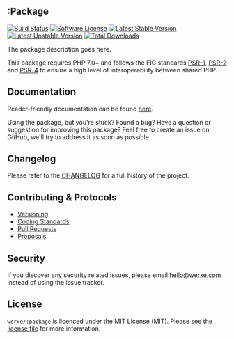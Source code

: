 ## :Package

[![Build Status](icon-travis)][link-travis]
[![Software License](icon-license)][link-license]
[![Latest Stable Version][icon-version-stable]][link-packagist]
[![Latest Unstable Version](icon-version-unstable)][link-packagist]
[![Total Downloads][icon-downloads]][link-packagist]

The package description goes here.

This package requires PHP 7.0+ and follows the FIG standards [PSR-1][link-psr-1], [PSR-2][link-psr-2] and [PSR-4][link-psr-4] to ensure a high level of interoperability between shared PHP.

## Documentation

Reader-friendly documentation can be found [here][link-documentation].

Using the package, but you're stuck? Found a bug? Have a question or suggestion for improving this package? Feel free to create an issue on GitHub, we'll try to address it as soon as possible.

## Changelog

Please refer to the [CHANGELOG](CHANGELOG.md) for a full history of the project.

## Contributing & Protocols

- [Versioning](CONTRIBUTING.md#versioning)
- [Coding Standards](CONTRIBUTING.md#coding-standards)
- [Pull Requests](CONTRIBUTING.md#pull-requests)
- [Proposals](CONTRIBUTING.md#proposals)

## Security

If you discover any security related issues, please email hello@werxe.com instead of using the issue tracker.

## License

`werxe/:package` is licenced under the MIT License (MIT). Please see the [license file](LICENSE.md) for more information.

[link-composer]: http://getcomposer.org
[link-travis]: https://travis-ci.org/werxe/:package
[link-license]: https://opensource.org/licenses/BSD-3-Clause
[link-packagist]: https://packagist.org/packages/werxe/:package
[link-documentation]: https://docs.werxe.com/:package/1.x
[link-psr-1]: https://github.com/php-fig/fig-standards/blob/master/accepted/PSR-1-basic-coding-standard.md
[link-psr-2]: https://github.com/php-fig/fig-standards/blob/master/accepted/PSR-2-coding-style-guide.md
[link-psr-4]: https://github.com/php-fig/fig-standards/blob/master/accepted/PSR-4-autoloader.md

[icon-travis]: https://poser.pugx.org/werxe/:package/version?format=flat-square
[icon-license]: https://poser.pugx.org/werxe/:package/license?format=flat-square
[icon-version-stable]: https://poser.pugx.org/werxe/:package/v/stable?format=flat-square
[icon-version-unstable]: https://poser.pugx.org/werxe/:package/v/unstable?format=flat-square
[icon-downloads]: https://poser.pugx.org/werxe/:package/downloads?format=flat-square
